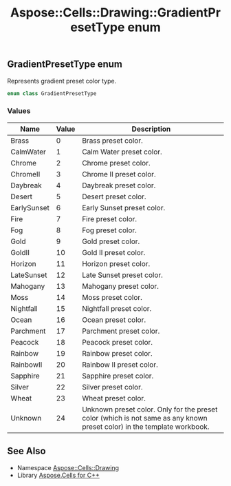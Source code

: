 ﻿---
title: Aspose::Cells::Drawing::GradientPresetType enum
linktitle: GradientPresetType
second_title: Aspose.Cells for C++ API Reference
description: 'Aspose::Cells::Drawing::GradientPresetType enum. Represents gradient preset color type in C++.'
type: docs
weight: 8600
url: /cpp/aspose.cells.drawing/gradientpresettype/
---
## GradientPresetType enum


Represents gradient preset color type.

```cpp
enum class GradientPresetType
```

### Values

| Name | Value | Description |
| --- | --- | --- |
| Brass | 0 | Brass preset color. |
| CalmWater | 1 | Calm Water preset color. |
| Chrome | 2 | Chrome preset color. |
| ChromeII | 3 | Chrome II preset color. |
| Daybreak | 4 | Daybreak preset color. |
| Desert | 5 | Desert preset color. |
| EarlySunset | 6 | Early Sunset preset color. |
| Fire | 7 | Fire preset color. |
| Fog | 8 | Fog preset color. |
| Gold | 9 | Gold preset color. |
| GoldII | 10 | Gold II preset color. |
| Horizon | 11 | Horizon preset color. |
| LateSunset | 12 | Late Sunset preset color. |
| Mahogany | 13 | Mahogany preset color. |
| Moss | 14 | Moss preset color. |
| Nightfall | 15 | Nightfall preset color. |
| Ocean | 16 | Ocean preset color. |
| Parchment | 17 | Parchment preset color. |
| Peacock | 18 | Peacock preset color. |
| Rainbow | 19 | Rainbow preset color. |
| RainbowII | 20 | Rainbow II preset color. |
| Sapphire | 21 | Sapphire preset color. |
| Silver | 22 | Silver preset color. |
| Wheat | 23 | Wheat preset color. |
| Unknown | 24 | Unknown preset color. Only for the preset color (which is not same as any known preset color) in the template workbook. |

## See Also

* Namespace [Aspose::Cells::Drawing](../)
* Library [Aspose.Cells for C++](../../)
